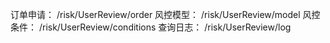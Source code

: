 订单申请： /risk/UserReview/order
风控模型： /risk/UserReview/model
风控条件： /risk/UserReview/conditions
查询日志： /risk/UserReview/log

